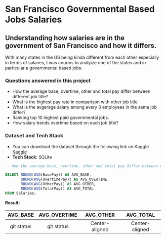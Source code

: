 # San Francisco Governmental Based Jobs Salaries
## Understanding how salaries are in the government of San Francisco and how it differs.

With many states in the US being kinda different from each other especially in terms of salaries, I was courios to analyize one of the states and in particular
a governmental based jobs.


### Questions answered in this project

- How the average base, overtime, other and total pay differ between different job title?
- What is the highest pay rate in comparison with other job title
- What is the avgerage salary among every 3 employees in the same job differ?
- Ranking top 10 highest paid governmental jobs.
- How salary trends overtime based on each job title?

### Dataset and Tech Stack
- You can download the dataset through the following link on Kaggle
[Kaggle](https://www.kaggle.com/datasets/kaggle/sf-salaries)
- **Tech Stack:** SQLite

```sql
-- How the average base, overtime, other and total pay differ between different job title?

SELECT ROUND(AVG(BasePay)) AS AVG_BASE,
       ROUND(AVG(OvertimePay)) AS AVG_OVERTIME,
       ROUND(AVG(OtherPay)) AS AVG_OTHER,
       ROUND(AVG(TotalPay)) AS AVG_TOTAL
FROM Salaries;
```
**Result:**

| AVG_BASE    |  AVG_OVERTIME  |   AVG_OTHER    |   AVG_TOTAL    |
|     :---:    |     :---:      |     :---:      |     :---:      |
| git status   | git status     | Center-aligned | Center-aligned |

